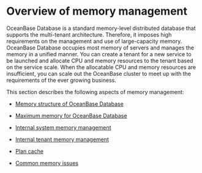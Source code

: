 Overview of memory management 
==================================================



OceanBase Database is a standard memory-level distributed database that supports the multi-tenant architecture. Therefore, it imposes high requirements on the management and use of large-capacity memory. OceanBase Database occupies most memory of servers and manages the memory in a unified manner. You can create a tenant for a new service to be launched and allocate CPU and memory resources to the tenant based on the service scale. When the allocatable CPU and memory resources are insufficient, you can scale out the OceanBase cluster to meet up with the requirements of the ever growing business. 

This section describes the following aspects of memory management:

* [Memory structure of OceanBase Database](../6.memory-management/2.memory-structure-of-oceanbase-database.md)

  

* [Maximum memory for OceanBase Database](../6.memory-management/3.maximum-memory-for-oceanbase-database.md)

  

* [Internal system memory management](../6.memory-management/4.internal-system-memory-management.md)

  

* [Internal tenant memory management](../6.memory-management/5.internal-tenant-memory-management.md)

  

* [Plan cache](../6.memory-management/6.plan-cache.md)

  

* [Common memory issues](../6.memory-management/7.common-memory-issues.md)

  



